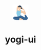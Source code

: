 <div align="center">
    <img height="50px" src="../yogi-ui/assets/logo.png" alt="logo" />
    <h1>yogi-ui</h1> 
</div>